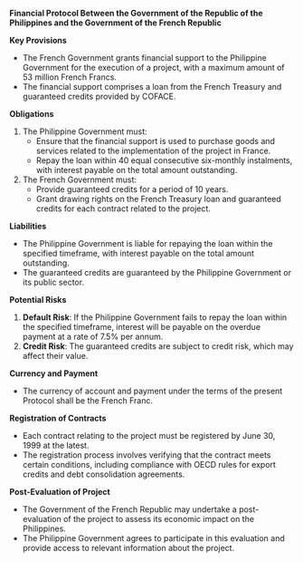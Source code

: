 **Financial Protocol Between the Government of the Republic of the Philippines and the Government of the French Republic**

**Key Provisions**

*   The French Government grants financial support to the Philippine Government for the execution of a project, with a maximum amount of 53 million French Francs.
*   The financial support comprises a loan from the French Treasury and guaranteed credits provided by COFACE.

**Obligations**

1.  The Philippine Government must:
    *   Ensure that the financial support is used to purchase goods and services related to the implementation of the project in France.
    *   Repay the loan within 40 equal consecutive six-monthly instalments, with interest payable on the total amount outstanding.
2.  The French Government must:
    *   Provide guaranteed credits for a period of 10 years.
    *   Grant drawing rights on the French Treasury loan and guaranteed credits for each contract related to the project.

**Liabilities**

*   The Philippine Government is liable for repaying the loan within the specified timeframe, with interest payable on the total amount outstanding.
*   The guaranteed credits are guaranteed by the Philippine Government or its public sector.

**Potential Risks**

1.  **Default Risk**: If the Philippine Government fails to repay the loan within the specified timeframe, interest will be payable on the overdue payment at a rate of 7.5% per annum.
2.  **Credit Risk**: The guaranteed credits are subject to credit risk, which may affect their value.

**Currency and Payment**

*   The currency of account and payment under the terms of the present Protocol shall be the French Franc.

**Registration of Contracts**

*   Each contract relating to the project must be registered by June 30, 1999 at the latest.
*   The registration process involves verifying that the contract meets certain conditions, including compliance with OECD rules for export credits and debt consolidation agreements.

**Post-Evaluation of Project**

*   The Government of the French Republic may undertake a post-evaluation of the project to assess its economic impact on the Philippines.
*   The Philippine Government agrees to participate in this evaluation and provide access to relevant information about the project.